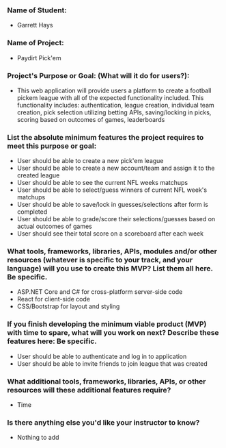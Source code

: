 ### Name of Student: 
 - Garrett Hays

### Name of Project: 
 - Paydirt Pick'em

### Project's Purpose or Goal: (What will it do for users?): 
 - This web application will provide users a platform to create a football pickem league with all of the expected functionality included. This functionality includes: authentication, league creation, individual team creation, pick selection utilizing betting APIs, saving/locking in picks, scoring based on outcomes of games, leaderboards

### List the absolute minimum features the project requires to meet this purpose or goal:
 - User should be able to create a new pick'em league
 - User should be able to create a new account/team and assign it to the created league
 - User should be able to see the current NFL weeks matchups
 - User should be able to select/guess winners of current NFL week's matchups
 - User should be able to save/lock in guesses/selections after form is completed
 - User should be able to grade/score their selections/guesses based on actual outcomes of games
 - User should see their total score on a scoreboard after each week

### What tools, frameworks, libraries, APIs, modules and/or other resources (whatever is specific to your track, and your language) will you use to create this MVP? List them all here. Be specific.
 - ASP.NET Core and C# for cross-platform server-side code
 - React for client-side code
 - CSS/Bootstrap for layout and styling

### If you finish developing the minimum viable product (MVP) with time to spare, what will you work on next? Describe these features here: Be specific.
- User should be able to authenticate and log in to application
- User should be able to invite friends to join league that was created

### What additional tools, frameworks, libraries, APIs, or other resources will these additional features require?
- Time

 ### Is there anything else you'd like your instructor to know?
 - Nothing to add
